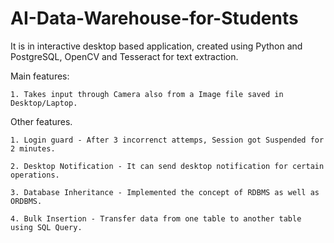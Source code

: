 # AI-Data-Warehouse-for-Students
It is in interactive desktop based application, created using Python and PostgreSQL, OpenCV and Tesseract for text extraction.   

Main features:          
      
    1. Takes input through Camera also from a Image file saved in Desktop/Laptop.          

Other features.                  
    
    1. Login guard - After 3 incorrenct attemps, Session got Suspended for 2 minutes.                  
    
    2. Desktop Notification - It can send desktop notification for certain operations.                  
    
    3. Database Inheritance - Implemented the concept of RDBMS as well as ORDBMS.                  
    
    4. Bulk Insertion - Transfer data from one table to another table using SQL Query.
